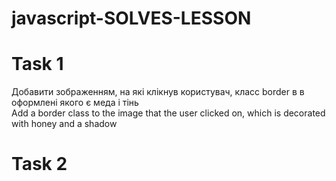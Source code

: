 # javascript-SOLVES-LESSON
<h1>Task 1</h1>
Добавити зображенням, на які клікнув користувач, класс border в в оформлені якого є меда і тінь<br>
Add a border class to the image that the user clicked on, which is decorated with honey and a shadow
<h1>Task 2</h1>
